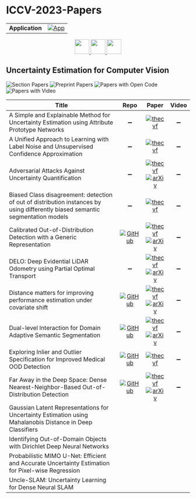 # ICCV-2023-Papers

<table>
    <tr>
        <td><strong>Application</strong></td>
        <td>
            <a href="https://huggingface.co/spaces/DmitryRyumin/NewEraAI-Papers" style="float:left;">
                <img src="https://img.shields.io/badge/🤗-NewEraAI--Papers-FFD21F.svg" alt="App" />
            </a>
        </td>
    </tr>
</table>

<div align="center">
    <a href="https://github.com/DmitryRyumin/ICCV-2023-Papers/blob/main/sections/w-and-challenges-for-out-of-distribution-generalization-in-cv.md">
        <img src="https://cdn.jsdelivr.net/gh/DmitryRyumin/NewEraAI-Papers@main/images/left.svg" width="40" alt="" />
    </a>
    <a href="https://github.com/DmitryRyumin/ICCV-2023-Papers/">
        <img src="https://cdn.jsdelivr.net/gh/DmitryRyumin/NewEraAI-Papers@main/images/home.svg" width="40" alt="" />
    </a>
    <a href="https://github.com/DmitryRyumin/ICCV-2023-Papers/blob/main/sections/vision-and-language-algorithmic-reasoning-w.md">
        <img src="https://cdn.jsdelivr.net/gh/DmitryRyumin/NewEraAI-Papers@main/images/right.svg" width="40" alt="" />
    </a>
</div>

## Uncertainty Estimation for Computer Vision

![Section Papers](https://img.shields.io/badge/Section%20Papers-soon-42BA16) ![Preprint Papers](https://img.shields.io/badge/Preprint%20Papers-soon-b31b1b) ![Papers with Open Code](https://img.shields.io/badge/Papers%20with%20Open%20Code-soon-1D7FBF) ![Papers with Video](https://img.shields.io/badge/Papers%20with%20Video-soon-FF0000)

| **Title** | **Repo** | **Paper** | **Video** |
|-----------|:--------:|:---------:|:---------:|
| A Simple and Explainable Method for Uncertainty Estimation using Attribute Prototype Networks | :heavy_minus_sign: | [![thecvf](https://img.shields.io/badge/pdf-thecvf-7395C5.svg)](https://openaccess.thecvf.com/content/ICCV2023W/UnCV/papers/Zelenka_A_Simple_and_Explainable_Method_for_Uncertainty_Estimation_Using_Attribute_ICCVW_2023_paper.pdf) | :heavy_minus_sign: |
| A Unified Approach to Learning with Label Noise and Unsupervised Confidence Approximation | :heavy_minus_sign: | [![thecvf](https://img.shields.io/badge/pdf-thecvf-7395C5.svg)](https://openaccess.thecvf.com/content/ICCV2023W/UnCV/papers/Rabbani_Unsupervised_Confidence_Approximation_Trustworthy_Learning_from_Noisy_Labelled_Data_ICCVW_2023_paper.pdf) | :heavy_minus_sign: |
| Adversarial Attacks Against Uncertainty Quantification | :heavy_minus_sign: | [![thecvf](https://img.shields.io/badge/pdf-thecvf-7395C5.svg)](https://openaccess.thecvf.com/content/ICCV2023W/UnCV/papers/Ledda_Adversarial_Attacks_Against_Uncertainty_Quantification_ICCVW_2023_paper.pdf) <br /> [![arXiv](https://img.shields.io/badge/arXiv-2309.10586-b31b1b.svg)](https://arxiv.org/abs/2309.10586) | :heavy_minus_sign: |
| Biased Class disagreement: detection of out of distribution instances by using differently biased semantic segmentation models |:heavy_minus_sign: | [![thecvf](https://img.shields.io/badge/pdf-thecvf-7395C5.svg)](https://openaccess.thecvf.com/content/ICCV2023W/UnCV/papers/https://openaccess.thecvf.com/content/ICCV2023W/UnCV/papers/Alcover-Couso_Biased_Class_disagreement_detection_of_out_of_distribution_instances_by_ICCVW_2023_paper.pdf) | :heavy_minus_sign: |
| Calibrated Out-of-Distribution Detection with a Generic Representation | [![GitHub](https://img.shields.io/github/stars/vojirt/GROOD?style=flat)](https://github.com/vojirt/GROOD) | [![thecvf](https://img.shields.io/badge/pdf-thecvf-7395C5.svg)](https://openaccess.thecvf.com/content/ICCV2023W/SG2RL/papers/https://openaccess.thecvf.com/content/ICCV2023W/UnCV/papers/Vojir_Calibrated_Out-of-Distribution_Detection_with_a_Generic_Representation_ICCVW_2023_paper.pdf) <br /> [![arXiv](https://img.shields.io/badge/arXiv-2303.13148-b31b1b.svg)](https://arxiv.org/abs/2303.13148) | :heavy_minus_sign: |
| DELO: Deep Evidential LiDAR Odometry using Partial Optimal Transport | :heavy_minus_sign: | [![thecvf](https://img.shields.io/badge/pdf-thecvf-7395C5.svg)](https://openaccess.thecvf.com/content/ICCV2023W/UnCV/papers/Ali_DELO_Deep_Evidential_LiDAR_Odometry_Using_Partial_Optimal_Transport_ICCVW_2023_paper.pdf) <br /> [![arXiv](https://img.shields.io/badge/arXiv-2308.07153-b31b1b.svg)](https://arxiv.org/abs/2308.07153) | :heavy_minus_sign: |
| Distance matters for improving performance estimation under covariate shift | [![GitHub](https://img.shields.io/github/stars/melanibe/distance_matters_performance_estimation?style=flat)](https://github.com/melanibe/distance_matters_performance_estimation)  | [![thecvf](https://img.shields.io/badge/pdf-thecvf-7395C5.svg)](https://openaccess.thecvf.com/content/ICCV2023W/UnCV/papers/Roschewitz_Distance_Matters_For_Improving_Performance_Estimation_Under_Covariate_Shift_ICCVW_2023_paper.pdf) <br /> [![arXiv](https://img.shields.io/badge/arXiv-2308.07223-b31b1b.svg)](https://arxiv.org/abs/2308.07223) | :heavy_minus_sign: |
| Dual-level Interaction for Domain Adaptive Semantic Segmentation | [![GitHub](https://img.shields.io/github/stars/RainJamesY/DIDA?style=flat)](https://github.com/RainJamesY/DIDA) | [![thecvf](https://img.shields.io/badge/pdf-thecvf-7395C5.svg)](https://openaccess.thecvf.com/content/ICCV2023W/UnCV/papers/Yao_Dual-Level_Interaction_for_Domain_Adaptive_Semantic_Segmentation_ICCVW_2023_paper.pdf) <br /> [![arXiv](https://img.shields.io/badge/arXiv-2307.07972-b31b1b.svg)](https://arxiv.org/abs/2307.07972) | :heavy_minus_sign: |
| Exploring Inlier and Outlier Specification for Improved Medical OOD Detection | [![GitHub](https://img.shields.io/github/stars/LLNL/OODmedic?style=flat)](https://github.com/LLNL/OODmedic) | [![thecvf](https://img.shields.io/badge/pdf-thecvf-7395C5.svg)](https://openaccess.thecvf.com/content/ICCV2023W/UnCV/papers/Narayanaswamy_Exploring_Inlier_and_Outlier_Specification_for_Improved_Medical_OOD_Detection_ICCVW_2023_paper.pdf) | :heavy_minus_sign: |
| Far Away in the Deep Space: Dense Nearest-Neighbor-Based Out-of-Distribution Detection | [![GitHub](https://img.shields.io/github/stars/silviogalesso/dense-ood-knns?style=flat)](https://github.com/silviogalesso/dense-ood-knns) | [![thecvf](https://img.shields.io/badge/pdf-thecvf-7395C5.svg)](https://openaccess.thecvf.com/content/ICCV2023W/UnCV/papers/Galesso_Far_Away_in_the_Deep_Space_Dense_Nearest-Neighbor-Based_Out-of-Distribution_Detection_ICCVW_2023_paper.pdf) <br /> [![arXiv](https://img.shields.io/badge/arXiv-2211.06660-b31b1b.svg)](https://arxiv.org/abs/2211.06660) | :heavy_minus_sign: |
| Gaussian Latent Representations for Uncertainty Estimation using Mahalanobis Distance in Deep Classifiers | | | |
| Identifying Out-of-Domain Objects with Dirichlet Deep Neural Networks | | | |
| Probabilistic MIMO U-Net: Efficient and Accurate Uncertainty Estimation for Pixel-wise Regression | | | |
| Uncle-SLAM: Uncertainty Learning for Dense Neural SLAM | | | |
